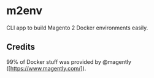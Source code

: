 # m2env

CLI app to build Magento 2 Docker environments easily.

## Credits

99% of Docker stuff was provided by @magently ([https://www.magently.com/]).
